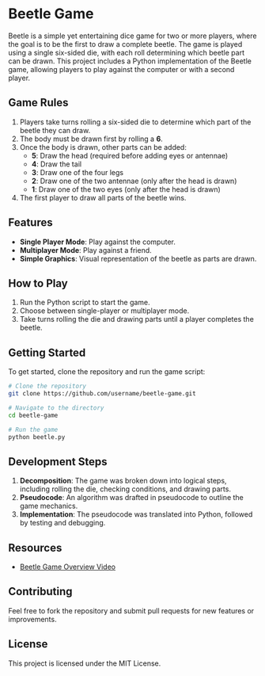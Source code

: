 # Beetle Game

Beetle is a simple yet entertaining dice game for two or more players, where the goal is to be the first to draw a complete beetle. The game is played using a single six-sided die, with each roll determining which beetle part can be drawn. This project includes a Python implementation of the Beetle game, allowing players to play against the computer or with a second player.

## Game Rules

1. Players take turns rolling a six-sided die to determine which part of the beetle they can draw.
2. The body must be drawn first by rolling a **6**.
3. Once the body is drawn, other parts can be added:
   - **5**: Draw the head (required before adding eyes or antennae)
   - **4**: Draw the tail
   - **3**: Draw one of the four legs
   - **2**: Draw one of the two antennae (only after the head is drawn)
   - **1**: Draw one of the two eyes (only after the head is drawn)
4. The first player to draw all parts of the beetle wins.

## Features

- **Single Player Mode**: Play against the computer.
- **Multiplayer Mode**: Play against a friend.
- **Simple Graphics**: Visual representation of the beetle as parts are drawn.

## How to Play

1. Run the Python script to start the game.
2. Choose between single-player or multiplayer mode.
3. Take turns rolling the die and drawing parts until a player completes the beetle.

## Getting Started

To get started, clone the repository and run the game script:

```sh
# Clone the repository
git clone https://github.com/username/beetle-game.git

# Navigate to the directory
cd beetle-game

# Run the game
python beetle.py
```

## Development Steps

1. **Decomposition**: The game was broken down into logical steps, including rolling the die, checking conditions, and drawing parts.
2. **Pseudocode**: An algorithm was drafted in pseudocode to outline the game mechanics.
3. **Implementation**: The pseudocode was translated into Python, followed by testing and debugging.

## Resources

- [Beetle Game Overview Video](https://www.youtube.com/watch?v=Jxe__lV9VHw&t=27s)

## Contributing

Feel free to fork the repository and submit pull requests for new features or improvements.

## License

This project is licensed under the MIT License.
